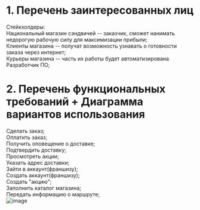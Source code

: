 # 1. Перечень заинтересованных лиц
Стейкхолдеры:   
Национальный магазин сэндвичей -- заказчик, сможет нанимать недорогую рабочую силу для максимизации прибыли;    
Клиенты магазина -- получат возможность узнавать о готовности заказа через интернет;     
Курьеры магазина -- часть их работы будет автоматизирована  
Разработчик ПО;
# 2. Перечень функциональных требований + Диаграмма вариантов использования  
Сделать заказ;  
Оплатить заказ;  
Получить оповещение о доставке;  
Подтвердить доставку;  
Просмотреть акции;  
Указать адрес доставки;  
Зайти в аккаунт(франшизу);  
Создать аккаунт(франшизу);  
Создать "акцию";  
Заполнить каталог магазина;  
Передать информацию о маршруте;  
![image](https://github.com/michigantsev/Architecture/assets/63182310/35314dfa-321f-4ce7-9a92-687e64b61f0a)
